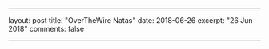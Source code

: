 
---
layout: post
title: "OverTheWire Natas"
date: 2018-06-26
excerpt: "26 Jun 2018"
comments: false

---
